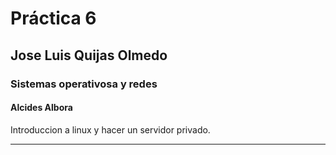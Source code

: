 # Práctica 6

## Jose Luis Quijas Olmedo

### Sistemas operativosa y redes

#### Alcides Albora

Introduccion a linux y hacer un servidor privado.

---
